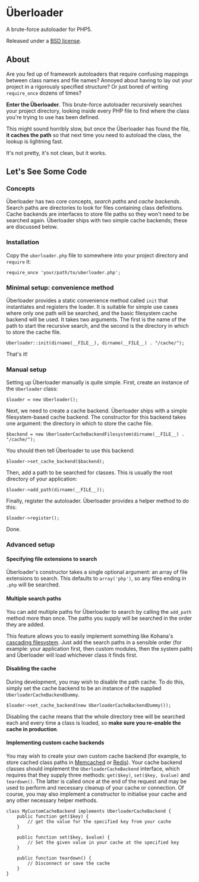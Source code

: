 Überloader
==========

A brute-force autoloader for PHP5.

Released under a [BSD license](http://en.wikipedia.org/wiki/BSD_licenses).

About
-----

Are you fed up of framework autoloaders that require confusing mappings between class names and file names? Annoyed about having to lay out your project in a rigorously specified structure? Or just bored of writing `require_once` dozens of times?

**Enter the Überloader**. This brute-force autoloader recursively searches your project directory, looking inside every PHP file to find where the class you're trying to use has been defined.

This might sound horribly slow, but once the Überloader has found the file, **it caches the path** so that next time you need to autoload the class, the lookup is lightning fast.

It's not pretty, it's not clean, but it works.

Let's See Some Code
-------------------

### Concepts ###

Überloader has two core concepts, *search paths* and *cache backends*. Search paths are directories to look for files containing class definitions. Cache backends are interfaces to store file paths so they won't need to be searched again. Überloader ships with two simple cache backends; these are discussed below.

### Installation ###

Copy the `uberloader.php` file to somewhere into your project directory and `require` it:

`require_once 'your/path/to/uberloader.php';`

### Minimal setup: convenience method ###

Überloader provides a static convenience method called `init` that instantiates and registers the loader. It is suitable for simple use cases where only one path will be searched, and the basic filesystem cache backend will be used. It takes two arguments. The first is the name of the path to start the recursive search, and the second is the directory in which to store the cache file.

`Uberloader::init(dirname(__FILE__), dirname(__FILE__) . "/cache/");`

That's it!

### Manual setup ###

Setting up Überloader manually is quite simple. First, create an instance of the `Uberloader` class:

`$loader = new Uberloader();`

Next, we need to create a cache backend. Überloader ships with a simple filesystem-based cache backend. The constructor for this backend takes one argument: the directory in which to store the cache file.

`$backend = new UberloaderCacheBackendFilesystem(dirname(__FILE__) . "/cache/");`

You should then tell Überloader to use this backend:

`$loader->set_cache_backend($backend);`

Then, add a path to be searched for classes. This is usually the root directory of your application:

`$loader->add_path(dirname(__FILE__));`

Finally, register the autoloader. Überloader provides a helper method to do this:

`$loader->register();`

Done.

### Advanced setup ###

#### Specifying file extensions to search ####

Überloader's constructor takes a single optional argument: an array of file extensions to search. This defaults to `array('php')`, so any files ending in `.php` will be searched.

#### Multiple search paths ####

You can add multiple paths for Überloader to search by calling the `add_path` method more than once. The paths you supply will be searched in the order they are added.

This feature allows you to easily implement something like Kohana's [cascading filesystem](http://kohanaframework.org/guide/about.filesystem). Just add the search paths in a sensible order (for example: your application first, then custom modules, then the system path) and Überloader will load whichever class it finds first.

#### Disabling the cache ####

During development, you may wish to disable the path cache. To do this, simply set the cache backend to be an instance of the supplied `UberloaderCacheBackendDummy`.

`$loader->set_cache_backend(new UberloaderCacheBackendDummy());`

Disabling the cache means that the whole directory tree will be searched each and every time a class is loaded, so **make sure you re-enable the cache in production**.

#### Implementing custom cache backends ####

You may wish to create your own custom cache backend (for example, to store cached class paths in [Memcached](http://memcached.org/) or [Redis](http://redis.io/)). Your cache backend classes should implement the `UberloaderCacheBackend` interface, which requires that they supply three methods: `get($key)`, `set($key, $value)` and `teardown()`. The latter is called once at the end of the request and may be used to perform and necessary cleanup of your cache or connection. Of course, you may also implement a constructor to initialise your cache and any other necessary helper methods.

    class MyCustomCacheBackend implements UberloaderCacheBackend {
        public function get($key) {
            // get the value for the specified key from your cache
        }

        public function set($key, $value) {
            // Set the given value in your cache at the specified key
        }

        public function teardown() {
            // Disconnect or save the cache
        }
    }
